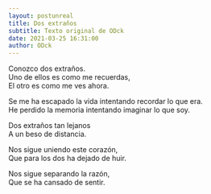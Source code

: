 ```yaml
---
layout: postunreal
title: Dos extraños
subtitle: Texto original de ODck
date: 2021-03-25 16:31:00
author: ODck
---
```


Conozco dos extraños.  
Uno de ellos es como me recuerdas,  
El otro es como me ves ahora.  

Se me ha escapado la vida intentando recordar lo que era.  
He perdido la memoria intentando imaginar lo que soy.  

Dos extraños tan lejanos  
A un beso de distancia.  

Nos sigue uniendo este corazón,  
Que para los dos ha dejado de huir.

Nos sigue separando la razón,  
Que se ha cansado de sentir.